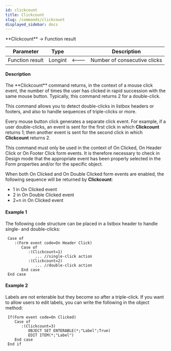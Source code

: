 ```yaml
---
id: clickcount
title: Clickcount
slug: /commands/clickcount
displayed_sidebar: docs
---
```


<!--REF #_command_.Clickcount.Syntax-->**Clickcount**  -> Function result<!-- END REF-->
<!--REF #_command_.Clickcount.Params-->
| Parameter | Type |  | Description |
| --- | --- | --- | --- |
| Function result | Longint | &#x1F850; | Number of consecutive clicks |

<!-- END REF-->

#### Description 

<!--REF #_command_.Clickcount.Summary-->The **Clickcount** command returns, in the context of a mouse click event, the number of times the user has clicked in rapid succession with the same mouse button.<!-- END REF--> Typically, this command returns 2 for a double-click. 

This command allows you to detect double-clicks in listbox headers or footers, and also to handle sequences of triple-clicks or more.

Every mouse button click generates a separate click event. For example, if a user double-clicks, an event is sent for the first click in which **Clickcount** returns 1; then another event is sent for the second click in which **Clickcount** returns 2.

This command must only be used in the context of On Clicked, On Header Click or On Footer Click form events. It is therefore necessary to check in Design mode that the appropriate event has been properly selected in the Form properties and/or for the specific object.

When both On Clicked and On Double Clicked form events are enabled, the following sequence will be returned by **Clickcount**:

* 1 in On Clicked event
* 2 in On Double Clicked event
* 2+n in On Clicked event

#### Example 1 

The following code structure can be placed in a listbox header to handle single- and double-clicks:

```4d
 Case of
    :(Form event code=On Header Click)
       Case of
          :(Clickcount=1)
             ... //single-click action
          :(Clickcount=2)
             ... //double-click action
       End case
 End case
```

#### Example 2 

Labels are not enterable but they become so after a triple-click. If you want to allow users to edit labels, you can write the following in the object method:

```4d
 If(Form event code=On Clicked)
    Case of
       :(Clickcount=3)
          OBJECT SET ENTERABLE(*;"Label";True)
          EDIT ITEM(*;"Label")
    End case
 End if
```
